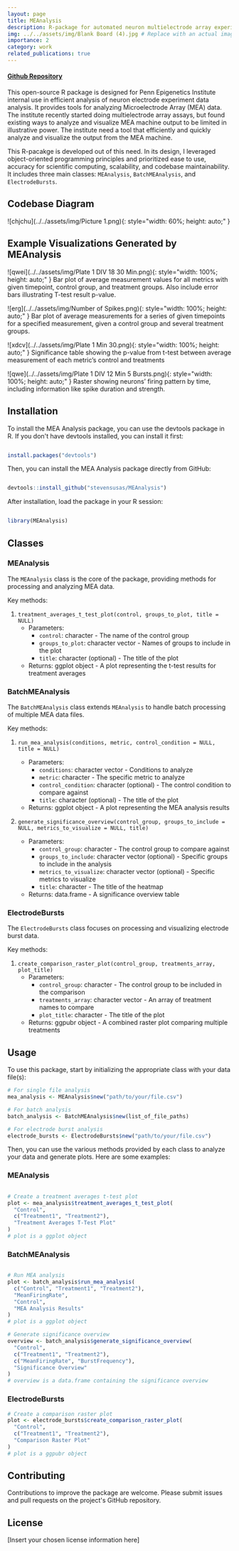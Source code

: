 ```yaml
---
layout: page
title: MEAnalysis
description: R-package for automated neuron multielectrode array experiment data analysis
img: ../../assets/img/Blank Board (4).jpg # Replace with an actual image path
importance: 2
category: work
related_publications: true
---
```


#### [Github Repository](https://github.com/stevensusas/MEAnalysis)

This open-source R package is designed for Penn Epigenetics Institute internal use in efficient analysis of neuron electrode experiment data analysis. It provides tools for analyzing Microelectrode Array (MEA) data. The institute recently started doing multielectrode array assays, but found existing ways to analyze and visualize MEA machine output to be limited in illustrative power. The institute need a tool that efficiently and quickly analyze and visualize the output from the MEA machine.

This R-pacakge is developed out of this need. In its design, I leveraged object-oriented programming principles and prioritized ease to use, accuracy for scientific computing, scalability, and codebase maintainability. It includes three main classes: `MEAnalysis`, `BatchMEAnalysis`, and `ElectrodeBursts`.

## Codebase Diagram

![chjchu](../../assets/img/Picture 1.png){: style="width: 60%; height: auto;" }

## Example Visualizations Generated by MEAnalysis

![qwei](../../assets/img/Plate 1 DIV 18 30 Min.png){: style="width: 100%; height: auto;" }
Bar plot of average measurement values for all metrics with given timepoint, control group, and treatment groups. Also include error bars illustrating T-test result p-value.

![erg](../../assets/img/Number of Spikes.png){: style="width: 100%; height: auto;" }
Bar plot of average measurements for a series of given timepoints for a specified measurement, given a control group and several treatment groups.

![xdcv](../../assets/img/Plate 1 Min 30.png){: style="width: 100%; height: auto;" }
Significance table showing the p-value from t-test between average measurement of each metric’s control and treatments

![qwe](../../assets/img/Plate 1 DIV 12 Min 5 Bursts.png){: style="width: 100%; height: auto;" }
Raster showing neurons’ firing pattern by time, including information like spike duration and strength.

## Installation

To install the MEA Analysis package, you can use the devtools package in R. If you don't have devtools installed, you can install it first:

```R

install.packages("devtools")

```

Then, you can install the MEA Analysis package directly from GitHub:

```R

devtools::install_github("stevensusas/MEAnalysis")

```

After installation, load the package in your R session:

```R

library(MEAnalysis)

```

## Classes

### MEAnalysis

The `MEAnalysis` class is the core of the package, providing methods for processing and analyzing MEA data.

Key methods:

1. `treatment_averages_t_test_plot(control, groups_to_plot, title = NULL)`
   - Parameters:
     - `control`: character - The name of the control group
     - `groups_to_plot`: character vector - Names of groups to include in the plot
     - `title`: character (optional) - The title of the plot
   - Returns: ggplot object - A plot representing the t-test results for treatment averages

### BatchMEAnalysis

The `BatchMEAnalysis` class extends `MEAnalysis` to handle batch processing of multiple MEA data files.

Key methods:

1. `run_mea_analysis(conditions, metric, control_condition = NULL, title = NULL)`

   - Parameters:
     - `conditions`: character vector - Conditions to analyze
     - `metric`: character - The specific metric to analyze
     - `control_condition`: character (optional) - The control condition to compare against
     - `title`: character (optional) - The title of the plot
   - Returns: ggplot object - A plot representing the MEA analysis results

2. `generate_significance_overview(control_group, groups_to_include = NULL, metrics_to_visualize = NULL, title)`
   - Parameters:
     - `control_group`: character - The control group to compare against
     - `groups_to_include`: character vector (optional) - Specific groups to include in the analysis
     - `metrics_to_visualize`: character vector (optional) - Specific metrics to visualize
     - `title`: character - The title of the heatmap
   - Returns: data.frame - A significance overview table

### ElectrodeBursts

The `ElectrodeBursts` class focuses on processing and visualizing electrode burst data.

Key methods:

1. `create_comparison_raster_plot(control_group, treatments_array, plot_title)`
   - Parameters:
     - `control_group`: character - The control group to be included in the comparison
     - `treatments_array`: character vector - An array of treatment names to compare
     - `plot_title`: character - The title of the plot
   - Returns: ggpubr object - A combined raster plot comparing multiple treatments

## Usage

To use this package, start by initializing the appropriate class with your data file(s):

```R
# For single file analysis
mea_analysis <- MEAnalysis$new("path/to/your/file.csv")

# For batch analysis
batch_analysis <- BatchMEAnalysis$new(list_of_file_paths)

# For electrode burst analysis
electrode_bursts <- ElectrodeBursts$new("path/to/your/file.csv")
```

Then, you can use the various methods provided by each class to analyze your data and generate plots. Here are some examples:

### MEAnalysis

```R

# Create a treatment averages t-test plot
plot <- mea_analysis$treatment_averages_t_test_plot(
  "Control",
  c("Treatment1", "Treatment2"),
  "Treatment Averages T-Test Plot"
)
# plot is a ggplot object
```

### BatchMEAnalysis

```R

# Run MEA analysis
plot <- batch_analysis$run_mea_analysis(
  c("Control", "Treatment1", "Treatment2"),
  "MeanFiringRate",
  "Control",
  "MEA Analysis Results"
)
# plot is a ggplot object

# Generate significance overview
overview <- batch_analysis$generate_significance_overview(
  "Control",
  c("Treatment1", "Treatment2"),
  c("MeanFiringRate", "BurstFrequency"),
  "Significance Overview"
)
# overview is a data.frame containing the significance overview
```

### ElectrodeBursts

```R
# Create a comparison raster plot
plot <- electrode_bursts$create_comparison_raster_plot(
  "Control",
  c("Treatment1", "Treatment2"),
  "Comparison Raster Plot"
)
# plot is a ggpubr object
```

## Contributing

Contributions to improve the package are welcome. Please submit issues and pull requests on the project's GitHub repository.

## License

[Insert your chosen license information here]
